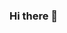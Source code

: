 ### Hi there 👋

<!--
**jamesdelpilar/jamesdelpilar** is a ✨ _special_ ✨ repository because its `README.md` (this file) appears on your GitHub profile.

Here are some ideas to get you started:

- 🔭 I’m currently working on ...
- 🌱 I’m currently learning c++ with Unreal Engine & SDL2
- 👯 I’m looking to collaborate on with other Game Developers
- 🤔 I’m looking for help with SDL2
- 💬 Ask me about video games
- 📫 How to reach me: {Email}jamesdelpilar@outlook.com
- 😄 Pronouns: He/Him
- ⚡ Fun fact: Switched careers to become a game developer
-->
